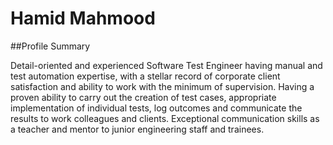 # Hamid Mahmood
##Profile Summary

Detail-oriented and experienced Software Test Engineer having manual and test automation expertise, with a stellar record of corporate client satisfaction and ability to work with the minimum of supervision. Having a proven ability to carry out the creation of test cases, appropriate implementation of individual tests, log outcomes and communicate the results to work colleagues and clients. Exceptional communication skills as a teacher and mentor to junior engineering staff and trainees.
